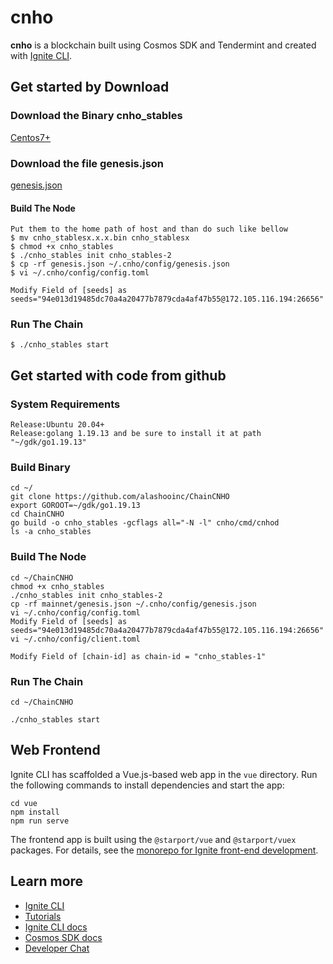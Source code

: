 # cnho
**cnho** is a blockchain built using Cosmos SDK and Tendermint and created with [Ignite CLI](https://ignite.com/cli).

## Get started by Download
### Download the Binary cnho_stables
[Centos7+](https://159.138.232.248/resource/ChainCNHO/cnho_stables1.0.0.bin)

### Download the file genesis.json 
[genesis.json](https://github.com/alashooinc/ChainCNHO/blob/master/mainnet/genesis.json)

#### Build The Node
```
Put them to the home path of host and than do such like bellow
$ mv cnho_stablesx.x.x.bin cnho_stablesx
$ chmod +x cnho_stables
$ ./cnho_stables init cnho_stables-2
$ cp -rf genesis.json ~/.cnho/config/genesis.json
$ vi ~/.cnho/config/config.toml

Modify Field of [seeds] as seeds="94e013d19485dc70a4a20477b7879cda4af47b55@172.105.116.194:26656"

```
### Run The Chain
```
$ ./cnho_stables start
```

## Get started with code from github
### System Requirements
```
Release:Ubuntu 20.04+
Release:golang 1.19.13 and be sure to install it at path "~/gdk/go1.19.13"
```
### Build Binary
```
cd ~/
git clone https://github.com/alashooinc/ChainCNHO
export GOROOT=~/gdk/go1.19.13
cd ChainCNHO
go build -o cnho_stables -gcflags all="-N -l" cnho/cmd/cnhod
ls -a cnho_stables
```

### Build The Node 
```
cd ~/ChainCNHO
chmod +x cnho_stables
./cnho_stables init cnho_stables-2
cp -rf mainnet/genesis.json ~/.cnho/config/genesis.json
vi ~/.cnho/config/config.toml
Modify Field of [seeds] as seeds="94e013d19485dc70a4a20477b7879cda4af47b55@172.105.116.194:26656"
vi ~/.cnho/config/client.toml

Modify Field of [chain-id] as chain-id = "cnho_stables-1"

```

### Run The Chain
```
cd ~/ChainCNHO

./cnho_stables start

```
## Web Frontend

Ignite CLI has scaffolded a Vue.js-based web app in the `vue` directory. Run the following commands to install dependencies and start the app:

```
cd vue
npm install
npm run serve
```

The frontend app is built using the `@starport/vue` and `@starport/vuex` packages. For details, see the [monorepo for Ignite front-end development](https://github.com/ignite/web).

## Learn more

- [Ignite CLI](https://ignite.com/cli)
- [Tutorials](https://docs.ignite.com/guide)
- [Ignite CLI docs](https://docs.ignite.com)
- [Cosmos SDK docs](https://docs.cosmos.network)
- [Developer Chat](https://discord.gg/ignite)
